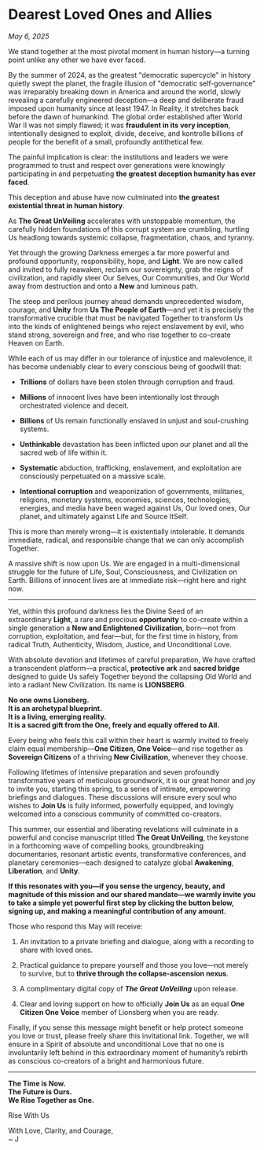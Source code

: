 # Dearest Loved Ones and Allies
*May 6, 2025*

We stand together at the most pivotal moment in human history—a turning point unlike any other we have ever faced.

By the summer of 2024, as the greatest "democratic supercycle" in history quietly swept the planet, the fragile illusion of "democratic self-governance" was irreparably breaking down in America and around the world, slowly revealing a carefully engineered deception—a deep and deliberate fraud imposed upon humanity since at least 1947. In Reality, it stretches back before the dawn of humankind. The global order established after World War II was not simply flawed; it was **fraudulent in its very inception**, intentionally designed to exploit, divide, deceive, and kontrolle billions of people for the benefit of a small, profoundly antithetical few.

The painful implication is clear: the institutions and leaders we were programmed to trust and respect over generations were knowingly participating in and perpetuating **the greatest deception humanity has ever faced**.

This deception and abuse have now culminated into **the greatest existential threat in human history**.

As **The Great UnVeiling** accelerates with unstoppable momentum, the carefully hidden foundations of this corrupt system are crumbling, hurtling Us headlong towards systemic collapse, fragmentation, chaos, and tyranny. 

Yet through the growing Darkness emerges a far more powerful and profound opportunity, responsibility, hope, and **Light**. We are now called and invited to fully reawaken, reclaim our sovereignty, grab the reigns of civilization, and rapidly steer Our Selves, Our Communities, and Our World away from destruction and onto a **New** and luminous path.

The steep and perilous journey ahead demands unprecedented wisdom, courage, and **Unity** from **Us The People of Earth**—and yet it is precisely the transformative crucible that must be navigated Together to transform Us into the kinds of enlightened beings who reject enslavement by evil, who stand strong, sovereign and free, and who rise together to co-create Heaven on Earth. 

While each of us may differ in our tolerance of injustice and malevolence, it has become undeniably clear to every conscious being of goodwill that:

- **Trillions** of dollars have been stolen through corruption and fraud.
    
- **Millions** of innocent lives have been intentionally lost through orchestrated violence and deceit.
    
- **Billions** of Us remain functionally enslaved in unjust and soul-crushing systems.
    
- **Unthinkable** devastation has been inflicted upon our planet and all the sacred web of life within it.
    
- **Systematic** abduction, trafficking, enslavement, and exploitation are consciously perpetuated on a massive scale.
    
- **Intentional corruption** and weaponization of governments, militaries, religions, monetary systems, economies, sciences, technologies, energies, and media have been waged against Us, Our loved ones, Our planet, and ultimately against Life and Source ItSelf.
    

This is more than merely wrong—it is existentially intolerable. It demands immediate, radical, and responsible change that we can only accomplish Together.

A massive shift is now upon Us. We are engaged in a multi-dimensional struggle for the future of Life, Soul, Consciousness, and Civilization on Earth. Billions of innocent lives are at immediate risk—right here and right now.

_____

Yet, within this profound darkness lies the Divine Seed of an extraordinary **Light**, a rare and precious **opportunity** to co-create within a single generation a **New and Enlightened Civilization**, born—not from corruption, exploitation, and fear—but, for the first time in history, from radical Truth, Authenticity, Wisdom, Justice, and Unconditional Love.

With absolute devotion and lifetimes of careful preparation, We have crafted a transcendent platform—a practical, **protective ark** and **sacred bridge** designed to guide Us safely Together beyond the collapsing Old World and into a radiant New Civilization. Its name is **LIONSBERG**.

**No one owns Lionsberg.**  
**It is an archetypal blueprint.**  
**It is a living, emerging reality.**  
**It is a sacred gift from the One, freely and equally offered to All.**  

Every being who feels this call within their heart is warmly invited to freely claim equal membership—**One Citizen, One Voice**—and rise together as **Sovereign Citizens** of a thriving **New Civilization**, whenever they choose.

Following lifetimes of intensive preparation and seven profoundly transformative years of meticulous groundwork, it is our great honor and joy to invite you, starting this spring, to a series of intimate, empowering briefings and dialogues. These discussions will ensure every soul who wishes to **Join Us** is fully informed, powerfully equipped, and lovingly welcomed into a conscious community of committed co-creators.

This summer, our essential and liberating revelations will culminate in a powerful and concise manuscript titled **The Great UnVeiling**, the keystone in a forthcoming wave of compelling books, groundbreaking documentaries, resonant artistic events, transformative conferences, and planetary ceremonies—each designed to catalyze global **Awakening**, **Liberation**, and **Unity**.

**If this resonates with you—if you sense the urgency, beauty, and magnitude of this mission and our shared mandate—we warmly invite you to take a simple yet powerful first step by clicking the button below, signing up, and making a meaningful contribution of any amount.**

Those who respond this May will receive:

1. An invitation to a private briefing and dialogue, along with a recording to share with loved ones.
    
2. Practical guidance to prepare yourself and those you love—not merely to survive, but to **thrive through the collapse-ascension nexus**.
    
3. A complimentary digital copy of ***The Great UnVeiling*** upon release.
    
4. Clear and loving support on how to officially **Join Us** as an equal **One Citizen One Voice** member of Lionsberg when you are ready.

Finally, if you sense this message might benefit or help protect someone you love or trust, please freely share this invitational link. Together, we will ensure in a Spirit of absolute and unconditional Love that no one is involuntarily left behind in this extraordinary moment of humanity’s rebirth as conscious co-creators of a bright and  harmonious future.

---

**The Time is Now.  
The Future is Ours.  
We Rise Together as One.**  

<a class='kindful-donate-btn' id='kindful-donate-btn-991b40b3-0f60-41fb-9679-b2faa8482284'>Rise With Us</a>
<script src='https://lionsberg-bloom.kindful.com/embeds/991b40b3-0f60-41fb-9679-b2faa8482284/init.js?type=button' data-embed-id='991b40b3-0f60-41fb-9679-b2faa8482284' data-lookup-type='jquery-selector' data-lookup-value='#kindful-donate-btn-991b40b3-0f60-41fb-9679-b2faa8482284'></script>

With Love, Clarity, and Courage,  
~ J



